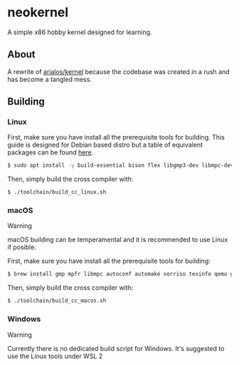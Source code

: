 # neokernel
A simple x86 hobby kernel designed for learning.
## About
A rewrite of [arialos/kernel](https://github.com/arialos/kernel) because the codebase was created in a rush and has become a tangled mess.
## Building
### Linux

First, make sure you have install all the prerequisite tools for building. This guide is designed for Debian based distro but a table of equivalent packages can be found [here](https://wiki.osdev.org/GCC_Cross-Compiler#Installing_Dependencies).

```sh
$ sudo apt install -y build-essential bison flex libgmp3-dev libmpc-dev libmpfr-dev texinfo xorriso qemu-system-i386
```

Then, simply build the cross compiler with:

```sh
$ ./toolchain/build_cc_linux.sh
```

### macOS

> [!WARNING]
> macOS building can be temperamental and it is recommended to use Linux if posible.

First, make sure you have install all the prerequisite tools for building:

```sh
$ brew install gmp mpfr libmpc autoconf automake xorriso texinfo qemu gdb
```

Then, simply build the cross compiler with:

```sh
$ ./toolchain/build_cc_macos.sh
```




### Windows
> [!WARNING]
> Currently there is no dedicated build script for Windows. It's suggested to use the Linux tools under WSL 2
